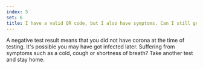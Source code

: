 ```yaml
---
index: 5
set: 6
title: I have a valid QR code, but I also have symptoms. Can I still get access?
---
```

A negative test result means that you did not have corona at the time of testing. It's possible you may have got infected later. Suffering from symptoms such as a cold, cough or shortness of breath? Take another test and stay home. 
